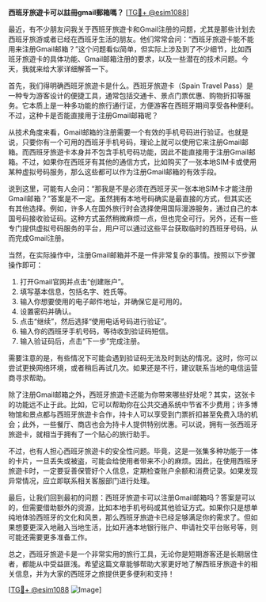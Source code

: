 **西班牙旅遊卡可以註冊gmail郵箱嗎？** [[TG💪+ @esim1088](https://t.me/s/esim1088)]

最近，有不少朋友问我关于西班牙旅遊卡和Gmail注册的问题，尤其是那些计划去西班牙旅游或者已经在西班牙生活的朋友。他们常常会问：“西班牙旅遊卡能不能用来注册Gmail邮箱？”这个问题看似简单，但实际上涉及到了不少细节，比如西班牙旅遊卡的具体功能、Gmail邮箱注册的要求，以及一些潜在的技术问题。今天，我就来给大家详细解答一下。

首先，我们得明确西班牙旅遊卡是什么。西班牙旅遊卡（Spain Travel Pass）是一种专为游客设计的便捷工具，通常包括交通卡、景点门票优惠、购物折扣等服务。它本质上是一种多功能的旅行通行证，方便游客在西班牙期间享受各种便利。不过，这种卡是否能直接用于注册Gmail邮箱呢？

从技术角度来看，Gmail邮箱的注册需要一个有效的手机号码进行验证。也就是说，只要你有一个可用的西班牙手机号码，理论上就可以使用它来注册Gmail邮箱。而西班牙旅遊卡本身并不包含手机号码功能，因此不能直接用于注册Gmail邮箱。不过，如果你在西班牙有其他的通信方式，比如购买了一张本地SIM卡或使用某种虚拟号码服务，那么这些都可以作为注册Gmail邮箱的有效手段。

说到这里，可能有人会问：“那我是不是必须在西班牙买一张本地SIM卡才能注册Gmail邮箱？”答案是不一定。虽然拥有本地号码确实是最直接的方式，但其实还有其他选择。例如，许多人在国外旅行时会选择使用国际漫游服务，通过自己的本国号码接收验证码。这种方式虽然稍微麻烦一点，但也完全可行。另外，还有一些专门提供虚拟号码服务的平台，用户可以通过这些平台获取临时的西班牙号码，从而完成Gmail注册。

当然，在实际操作中，注册Gmail邮箱并不是一件非常复杂的事情。按照以下步骤操作即可：

1. 打开Gmail官网并点击“创建账户”。
2. 填写基本信息，包括名字、姓氏等。
3. 输入你想要使用的电子邮件地址，并确保它是可用的。
4. 设置密码并确认。
5. 点击“继续”，然后选择“使用电话号码进行验证”。
6. 输入你的西班牙手机号码，等待收到验证码短信。
7. 输入验证码后，点击“下一步”完成注册。

需要注意的是，有些情况下可能会遇到验证码无法及时到达的情况。这时，你可以尝试更换网络环境，或者稍后再试几次。如果还是不行，建议联系当地的电信运营商寻求帮助。

除了注册Gmail邮箱之外，西班牙旅遊卡还能为你带来哪些好处呢？其实，这张卡的功能远不止于此。比如，它可以帮助你在公共交通系统中节省不少费用；许多博物馆和景点都与西班牙旅遊卡合作，持卡人可以享受到门票折扣甚至免费入场的机会；此外，一些餐厅、商店也会为持卡人提供特别优惠。可以说，拥有一张西班牙旅遊卡，就相当于拥有了一个贴心的旅行助手。

不过，也有人担心西班牙旅遊卡的安全性问题。毕竟，这是一张集多种功能于一体的卡片，一旦丢失或被盗，可能会给使用者带来不小的麻烦。因此，在使用西班牙旅遊卡时，一定要妥善保管好个人信息，定期检查账户余额和消费记录。如果发现异常情况，应立即联系相关客服部门进行处理。

最后，让我们回到最初的问题：西班牙旅遊卡可以注册Gmail邮箱吗？答案是可以的，但需要借助额外的资源，比如本地手机号码或其他验证方式。如果你只是想单纯地体验西班牙的文化和风景，那么西班牙旅遊卡已经足够满足你的需求了。但如果想要更深入地融入当地生活，比如开通本地银行账户、申请社交平台账号等，则可能还需要更多准备工作。

总之，西班牙旅遊卡是一个非常实用的旅行工具，无论你是短期游客还是长期居住者，都能从中受益匪浅。希望这篇文章能够帮助大家更好地了解西班牙旅遊卡的相关信息，并为大家的西班牙之旅提供更多便利和支持！ 

[[TG💪+ @esim1088](https://t.me/s/esim1088) ![Image](https://i.postimg.cc/4NQfJmqS/Snipaste-2025-05-13-00-14-12.png)]